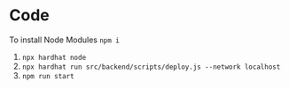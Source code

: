 # Code
To install Node Modules
`npm i`
1. `npx hardhat node`
2. `npx hardhat run src/backend/scripts/deploy.js --network localhost`
3. `npm run start`

